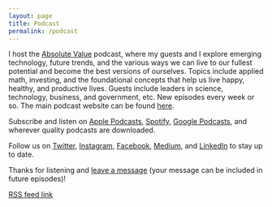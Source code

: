 ```yaml
---
layout: page
title: Podcast
permalink: /podcast
---
```


<head>
<link href='http://www.danielyling.com/feed.xml' rel='alternate' type='application/atom+xml'>
</head>

I host the [Absolute Value](https://anchor.fm/daniel-ling) podcast, where my guests and I explore emerging technology, future trends, and the various ways we can live to our fullest potential and become the best versions of ourselves. Topics include applied math, investing, and the foundational concepts that help us live happy, healthy, and productive lives. Guests include leaders in science, technology, business, and government, etc. New episodes every week or so. The main podcast website can be found [here](https://absolutevaluepodcast.github.io).

Subscribe and listen on [Apple Podcasts](http://www.applepodcasts.com/absolutevalue), [Spotify](https://open.spotify.com/show/5xOCE50HXXHvWRPP8eToP0), [Google Podcasts](https://www.google.com/podcasts?feed=aHR0cHM6Ly9hbmNob3IuZm0vcy8zM2RhYTVjNC9wb2RjYXN0L3Jzcw==), and wherever quality podcasts are downloaded.

Follow us on [Twitter](https://twitter.com/absvaluepodcast), [Instagram](https://www.instagram.com/absolutevaluepodcast/), [Facebook](https://www.facebook.com/absolutevaluepodcast), [Medium](https://medium.com/@absolutevaluepodcast), and [LinkedIn](https://www.linkedin.com/company/absolutevaluemedia/) to stay up to date.

Thanks for listening and [leave a message](https://anchor.fm/daniel-ling/message) (your message can be included in future episodes)!

[RSS feed link](http://www.danielyling.com/feed.xml)
